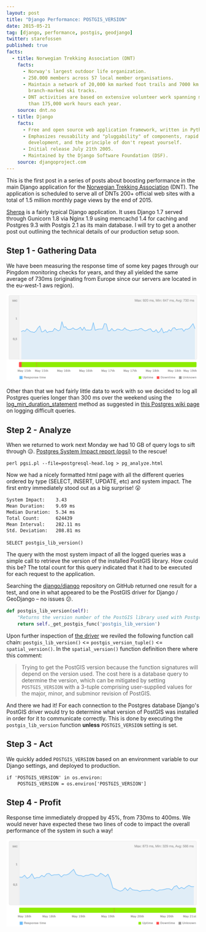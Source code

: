 ```yaml
---
layout: post
title: "Django Performance: POSTGIS_VERSION"
date: 2015-05-21
tag: [django, performance, postgis, geodjango]
twitter: starefossen
published: true
facts:
  - title: Norwegian Trekking Association (DNT)
    facts:
      - Norway's largest outdoor life organization.
      - 250.000 members across 57 local member organisations.
      - Maintain a network of 20,000 km marked foot trails and 7000 km of
        branch-marked ski tracks.
      - DNT activities are based on extensive volunteer work spanning more
        than 175,000 work hours each year.
    source: dnt.no
  - title: Django
    facts:
      - Free and open source web application framework, written in Python.
      - Emphasizes reusability and "pluggability" of components, rapid
        development, and the principle of don't repeat yourself.
      - Initial release July 21th 2005.
      - Maintained by the Django Software Foundation (DSF).
    source: djangoproject.com
---
```


This is the first post in a series of posts about boosting performance in the
main Django application for the [Norwegian Trekking
Association](http://english.turistforeningen.no) (DNT).  The application is
scheduled to serve all of DNTs 200+ official web sites with a total of 1.5
million monthly page views by the end of 2015.

<!--more-->

[Sherpa](https://github.com/turistforeningen/sherpa) is a fairly typical Django
application.  It uses Django 1.7 served through Gunicorn 1.8 via Nginx 1.9 using
memcachd 1.4 for caching and Postgres 9.3 with Postgis 2.1 as its main database.
I will try to get a another post out outlining the technical details of our
production setup soon.

## Step 1 - Gathering Data

We have been measuring the response time of some key pages through our Pingdom
monitoring checks for years, and they all yielded the same average of 730ms
(originating from Europe since our servers are located in the eu-west-1 aws
region).

![Pre Response Time](/uploads/2015/05/21/response_pre.png "Pre Response Time")

Other than that we had fairly little data to work with so we decided to log all
Postgres queries longer than 300 ms over the weekend using the [
log\_min\_duration\_statement](http://www.postgresql.org/docs/current/static/runtime-config-logging.html#GUC-LOG-STATEMENT)
method as suggested in [this Postgres wiki
page](https://wiki.postgresql.org/wiki/Logging_Difficult_Queries) on logging
difficult queries.

## Step 2 - Analyze

When we returned to work next Monday we had 10 GB of query logs to sift through
😥.  [Postgres System Impact report (pgsi)](https://bucardo.org/wiki/Pgsi) to the
rescue!

```
perl pgsi.pl --file=postgresql-head.log > pg_analyze.html
```

Now we had a nicely formatted html page with all the different queries ordered
by type (SELECT, INSERT, UPDATE, etc) and system impact.  The first entry
immediately stood out as a big surprise! 😮

```
System Impact:    3.43
Mean Duration:    9.69 ms
Median Duration:  5.34 ms
Total Count:      624439
Mean Interval:    282.11 ms
Std. Deviation:   208.81 ms

SELECT postgis_lib_version()
```

The query with the most system impact of all the logged queries was a simple
call to retrieve the version of the installed PostGIS library.  How could this
be? The total count for this query indicated that it had to be executed for each
request to the application.

Searching the [django/django](https://github.com/django/django) repository on
GitHub returned one result for a test, and one in what appeared to be the
PostGIS driver for Django / GeoDjango – no issues 😕.

```python
def postgis_lib_version(self):
    "Returns the version number of the PostGIS library used with PostgreSQL."
    return self._get_postgis_func('postgis_lib_version')
```

Upon further inspection of [the
driver](https://github.com/django/django/blob/master/django/contrib/gis/db/backends/postgis/operations.py#L297)
we reviled the following function call chain: `postgis_lib_version()` <=
`postgis_version_tuple()` <= `spatial_version()`.  In the `spatial_version()`
function definition there where this comment:

> Trying to get the PostGIS version because the function signatures will depend
> on the version used.  The cost here is a database query to determine the
> version, which can be mitigated by setting `POSTGIS_VERSION` with a 3-tuple
> comprising user-supplied values for the major, minor, and subminor revision of
> PostGIS.

And there we had it! For each connection to the Postgres database Django's
PostGIS driver would try to determine what version of PostGIS was installed in
order for it to communicate correctly.  This is done by executing the
`postgis_lib_version` function **unless** `POSTGIS_VERSION` setting is set.

## Step 3 - Act

We quickly added `POSTGIS_VERSION` based on an environment variable to our
Django settings, and deployed to production.

```
if 'POSTGIS_VERSION' in os.environ:
    POSTGIS_VERSION = os.environ['POSTGIS_VERSION']
```

## Step 4 - Profit

Response time immediately dropped by 45%, from 730ms to 400ms. We would never
have expected these two lines of code to impact the overall performance of the
system in such a way!

![Post Response Time](/uploads/2015/05/21/response_post.png "Post Response Time")
